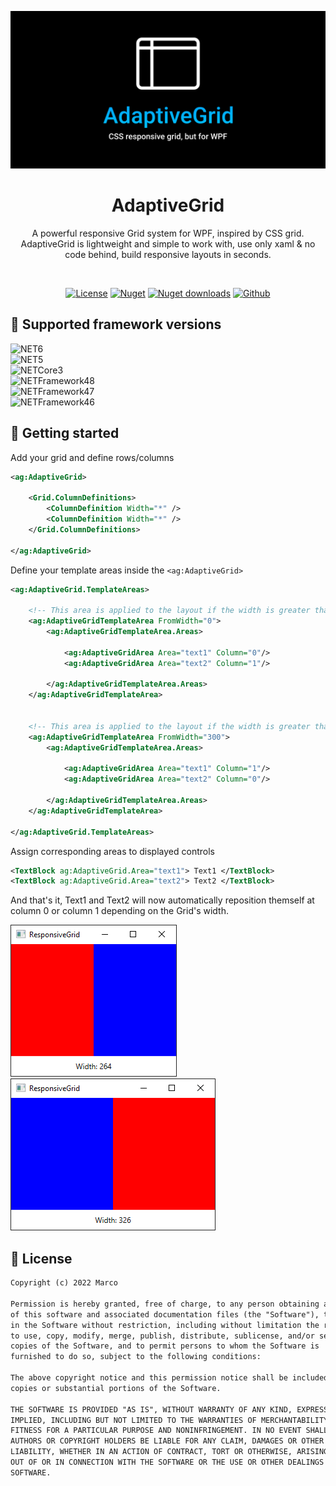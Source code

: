 ![](./Art/cover.png)

<h1 align="center">AdaptiveGrid</h1>
<p align="center">
 A powerful responsive Grid system for WPF, inspired by CSS grid. <br>AdaptiveGrid is lightweight and simple to work with, use only xaml & no code behind, build responsive layouts in seconds.
</p>
<br>

<p align="center">
  <a href="https://github.com/marplex/AdaptiveGrid/blob/main/LICENSE"><img alt="License" src="https://img.shields.io/github/license/marplex/AdaptiveGrid"/></a>
  <a href="https://www.nuget.org/packages/AdaptiveGrid/"><img alt="Nuget" src="https://img.shields.io/nuget/v/AdaptiveGrid"/></a>
  <a href="https://www.nuget.org/packages/AdaptiveGrid/"><img alt="Nuget downloads" src="https://img.shields.io/nuget/dt/AdaptiveGrid?label=nuget-downloads"/></a>
  <a href="https://github.com/Marplex"><img alt="Github" src="https://img.shields.io/static/v1?label=GitHub&message=marplex&color=005cb2"/></a> 
</p>


## 🔨 Supported framework versions

![NET6](https://img.shields.io/badge/.NET-6.0-red)<br/>
![NET5](https://img.shields.io/badge/.NET-5.0-blue)<br/>
![NETCore3](https://img.shields.io/badge/.NET%20Core-3.1-brightgreen)<br/>
![NETFramework48](https://img.shields.io/badge/.NET%20Framework-4.8-orange)<br/>
![NETFramework47](https://img.shields.io/badge/.NET%20Framework-4.7-orange)<br/>
![NETFramework46](https://img.shields.io/badge/.NET%20Framework-4.6-orange)

## 🚀 Getting started

Add your grid and define rows/columns

```xml
<ag:AdaptiveGrid>

    <Grid.ColumnDefinitions>
        <ColumnDefinition Width="*" />
        <ColumnDefinition Width="*" />
    </Grid.ColumnDefinitions>

</ag:AdaptiveGrid>
```

Define your template areas inside the ```<ag:AdaptiveGrid>```
```xml
<ag:AdaptiveGrid.TemplateAreas>

    <!-- This area is applied to the layout if the width is greater than 0 -->
    <ag:AdaptiveGridTemplateArea FromWidth="0">
        <ag:AdaptiveGridTemplateArea.Areas>

            <ag:AdaptiveGridArea Area="text1" Column="0"/>
            <ag:AdaptiveGridArea Area="text2" Column="1"/>

        </ag:AdaptiveGridTemplateArea.Areas>
    </ag:AdaptiveGridTemplateArea>


    <!-- This area is applied to the layout if the width is greater than 300 -->
    <ag:AdaptiveGridTemplateArea FromWidth="300">
        <ag:AdaptiveGridTemplateArea.Areas>

            <ag:AdaptiveGridArea Area="text1" Column="1"/>
            <ag:AdaptiveGridArea Area="text2" Column="0"/>

        </ag:AdaptiveGridTemplateArea.Areas>
    </ag:AdaptiveGridTemplateArea>

</ag:AdaptiveGrid.TemplateAreas>
```

Assign corresponding areas to displayed controls

```xml
<TextBlock ag:AdaptiveGrid.Area="text1"> Text1 </TextBlock>
<TextBlock ag:AdaptiveGrid.Area="text2"> Text2 </TextBlock>
```

And that's it, Text1 and Text2 will now automatically reposition themself at column 0 or column 1 depending on the Grid's width.

![Below 300 pixels](./Art/screen1.png)
![Above 300 pixels](./Art/screen2.png)

## 📜 License
```xml
Copyright (c) 2022 Marco

Permission is hereby granted, free of charge, to any person obtaining a copy
of this software and associated documentation files (the "Software"), to deal
in the Software without restriction, including without limitation the rights
to use, copy, modify, merge, publish, distribute, sublicense, and/or sell
copies of the Software, and to permit persons to whom the Software is
furnished to do so, subject to the following conditions:

The above copyright notice and this permission notice shall be included in all
copies or substantial portions of the Software.

THE SOFTWARE IS PROVIDED "AS IS", WITHOUT WARRANTY OF ANY KIND, EXPRESS OR
IMPLIED, INCLUDING BUT NOT LIMITED TO THE WARRANTIES OF MERCHANTABILITY,
FITNESS FOR A PARTICULAR PURPOSE AND NONINFRINGEMENT. IN NO EVENT SHALL THE
AUTHORS OR COPYRIGHT HOLDERS BE LIABLE FOR ANY CLAIM, DAMAGES OR OTHER
LIABILITY, WHETHER IN AN ACTION OF CONTRACT, TORT OR OTHERWISE, ARISING FROM,
OUT OF OR IN CONNECTION WITH THE SOFTWARE OR THE USE OR OTHER DEALINGS IN THE
SOFTWARE.
```
